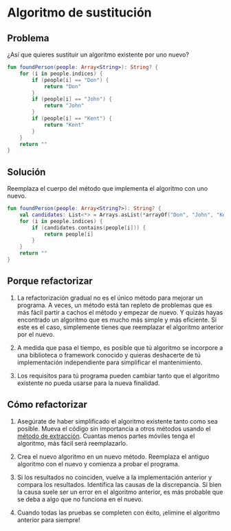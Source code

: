 # Algoritmo de sustitución

## Problema

¿Así que quieres sustituir un algoritmo existente por uno nuevo?
```kotlin
fun foundPerson(people: Array<String>): String? {
    for (i in people.indices) {
        if (people[i] == "Don") {
            return "Don"
        }
        if (people[i] == "John") {
            return "John"
        }
        if (people[i] == "Kent") {
            return "Kent"
        }
    }
    return ""
}
```
## Solución
Reemplaza el cuerpo del método que implementa el algoritmo con uno nuevo.
```kotlin
fun foundPerson(people: Array<String?>): String? {
    val candidates: List<*> = Arrays.asList(*arrayOf("Don", "John", "Kent"))
    for (i in people.indices) {
        if (candidates.contains(people[i])) {
            return people[i]
        }
    }
    return ""
}
```
## Porque refactorizar
1. La refactorización gradual no es el único método para mejorar un programa. A veces, un método está tan repleto de problemas que es más fácil partir a cachos el método y empezar de nuevo. Y quizás hayas encontrado un algoritmo que es mucho más simple y más eficiente. Si este es el caso, simplemente tienes que reemplazar el algoritmo anterior por el nuevo.

2. A medida que pasa el tiempo, es posible que tú algoritmo se incorpore a una biblioteca o framework conocido y quieras deshacerte de tú implementación independiente para simplificar el mantenimiento.

3. Los requisitos para tú programa pueden cambiar tanto que el algoritmo existente no pueda usarse para la nueva finalidad.

## Cómo refactorizar

1. Asegúrate de haber simplificado el algoritmo existente tanto como sea posible. Mueva el código sin importancia a otros métodos usando el [método de extracción](./ExtractMethod.md). Cuantas menos partes móviles tenga el algoritmo, más fácil será reemplazarlo.


2. Crea el nuevo algoritmo en un nuevo método. Reemplaza el antiguo algoritmo con el nuevo y comienza a probar el programa.


3. Si los resultados no coinciden, vuelve a la implementación anterior y compara los resultados. Identifica las causas de la discrepancia. Si bien la causa suele ser un error en el algoritmo anterior, es más probable que se deba a algo que no funciona en el nuevo.


4. Cuando todas las pruebas se completen con éxito, ¡elimine el algoritmo anterior para siempre!
